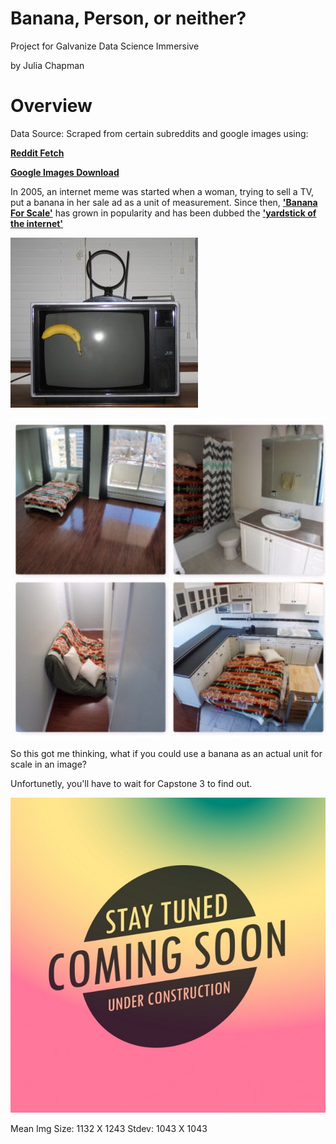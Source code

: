 # Banana, Person, or neither?
Project for Galvanize Data Science Immersive

by Julia Chapman

# Overview
Data Source: Scraped from certain subreddits and google images using:

[__Reddit Fetch__](https://github.com/nobodyme/reddit-fetch)

[__Google Images Download__](https://github.com/hardikvasa/google-images-download)

In 2005, an internet meme was started when a woman, trying to sell a TV, put a banana in her sale ad as a unit of measurement. Since then, [__'Banana For Scale'__](https://knowyourmeme.com/memes/banana-for-scale) has grown in popularity and has been dubbed the [__'yardstick of the internet'__](https://www.dailydot.com/unclick/banana-for-scale-meme-history/)

![meme_origin](graphics/meme1.jpg)

![meme_origin2](graphics/meme2.jpg)

So this got me thinking, what if you could use a banana as an actual unit for scale in an image?

Unfortunetly, you'll have to wait for Capstone 3 to find out.

![coming-soon](graphics/coming+soon.jpg)

Mean Img Size: 1132 X 1243
Stdev: 1043 X 1043
